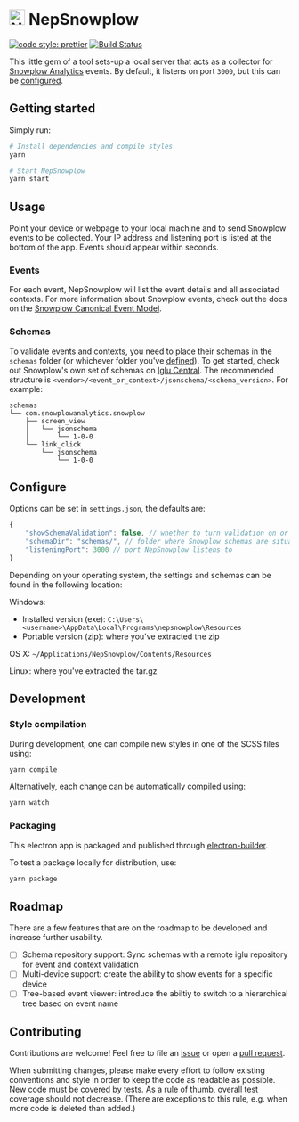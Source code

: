 # <img src="https://github.com/PicnicSupermarket/nepsnowplow/blob/master/icon.png?raw=true" width="28" alt="NepSnowplow" /> NepSnowplow

[![code style: prettier](https://img.shields.io/badge/code_style-prettier-ff69b4.svg?style=flat-square)](https://github.com/prettier/prettier)
[![Build Status](https://travis-ci.com/PicnicSupermarket/nepsnowplow.svg?token=uNRsa5BVyugmRypyGGg2&branch=master)](https://travis-ci.com/PicnicSupermarket/nepsnowplow)

This little gem of a tool sets-up a local server that acts as a collector for [Snowplow Analytics](https://snowplowanalytics.com/) events. By default, it listens on port `3000`, but this can be [configured](#configure).

## Getting started

Simply run:

```bash
# Install dependencies and compile styles
yarn

# Start NepSnowplow
yarn start
```

## Usage

Point your device or webpage to your local machine and to send Snowplow events to be collected. Your IP address and listening port is listed at the bottom of the app. Events should appear within seconds.

### Events

For each event, NepSnowplow will list the event details and all associated contexts. For more information about Snowplow events, check out the docs on the [Snowplow Canonical Event Model](https://github.com/snowplow/snowplow/wiki/canonical-event-model).

### Schemas

To validate events and contexts, you need to place their schemas in the `schemas` folder (or whichever folder you've [defined](#configure)). To get started, check out Snowplow's own set of schemas on [Iglu Central](https://github.com/snowplow/iglu-central). The recommended structure is `<vendor>/<event_or_context>/jsonschema/<schema_version>`. For example:

```
schemas
└── com.snowplowanalytics.snowplow
    ├── screen_view
    │   └── jsonschema
    │       └── 1-0-0
    └── link_click
        └── jsonschema
            └── 1-0-0
```

## Configure

Options can be set in `settings.json`, the defaults are:

```javascript
{
    "showSchemaValidation": false, // whether to turn validation on or off on startup
    "schemaDir": "schemas/", // folder where Snowplow schemas are situated
    "listeningPort": 3000 // port NepSnowplow listens to
}
```

Depending on your operating system, the settings and schemas can be found in the following location:

Windows:

-   Installed version (exe): `C:\Users\<username>\AppData\Local\Programs\nepsnowplow\Resources`
-   Portable version (zip): where you've extracted the zip

OS X: `~/Applications/NepSnowplow/Contents/Resources`

Linux: where you've extracted the tar.gz

## Development

### Style compilation

During development, one can compile new styles in one of the SCSS files using:

```bash
yarn compile
```

Alternatively, each change can be automatically compiled using:

```bash
yarn watch
```

### Packaging

This electron app is packaged and published through [electron-builder](https://electron.build).

To test a package locally for distribution, use:

```bash
yarn package
```

## Roadmap

There are a few features that are on the roadmap to be developed and increase further usability.

-   [ ] Schema repository support: Sync schemas with a remote iglu repository for event and context validation
-   [ ] Multi-device support: create the ability to show events for a specific device
-   [ ] Tree-based event viewer: introduce the abiltiy to switch to a hierarchical tree based on event name

## Contributing

Contributions are welcome! Feel free to file an [issue](https://github.com/PicnicSupermarket/nepsnowplow/issues/new) or open a [pull request](https://github.com/PicnicSupermarket/nepsnowplow/compare).

When submitting changes, please make every effort to follow existing conventions and style in order to keep the code as readable as possible. New code must be covered by tests. As a rule of thumb, overall test coverage should not decrease. (There are exceptions to this rule, e.g. when more code is deleted than added.)
